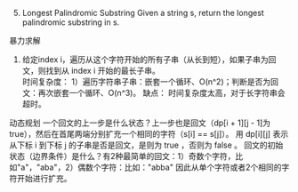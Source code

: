 5. Longest Palindromic Substring
Given a string s, return the longest palindromic substring in s.

暴力求解
1) 给定index i，遍历从这个字符开始的所有子串（从长到短），如果子串为回文，则找到从 index i 开始的最长子串。    
时间复杂度：
1）遍历字符串子串：嵌套一个循环、O(n^2)；判断是否为回文：再次嵌套一个循环、O(n^3)。
缺点：
时间复杂度太高，对于长字符串会超时。

动态规划
一个回文的上一步是什么状态？上一步也是回文（dp[i + 1][j - 1]为true），然后在首尾两端分别扩充一个相同的字符（s[i] == s[j]）。
用 dp[i][j] 表示从下标 i 到下标 j 的子串是否是回文，是则为 true ，否则为 false 。
回文的初始状态（边界条件）是什么？有2种最简单的回文：1）奇数个字符，比如"a"，"aba"，2）偶数个字符：比如："abba"
因此从单个字符或者2个相同的字符开始进行扩充。
